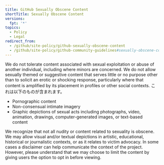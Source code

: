 ```yaml
---
title: GitHub Sexually Obscene Content
shortTitle: Sexually Obscene Content
versions:
  fpt: '*'
topics:
  - Policy
  - Legal
redirect_from:
  - /github/site-policy/github-sexually-obscene-content
  - /github/site-policy/github-community-guidelines#sexually-obscene-content
---
```


We do not tolerate content associated with sexual exploitation or abuse of another individual, including where minors are concerned. We do not allow sexually themed or suggestive content that serves little or no purpose other than to solicit an erotic or shocking response, particularly where that content is amplified by its placement in profiles or other social contexts. これは以下のものが含まれます。

- Pornographic content
- Non-consensual intimate imagery
- Graphic depictions of sexual acts including photographs, video, animation, drawings, computer-generated images, or text-based content

We recognize that not all nudity or content related to sexuality is obscene. We may allow visual and/or textual depictions in artistic, educational, historical or journalistic contexts, or as it relates to victim advocacy. In some cases a disclaimer can help communicate the context of the project. However, please understand that we may choose to limit the content by giving users the option to opt in before viewing.
